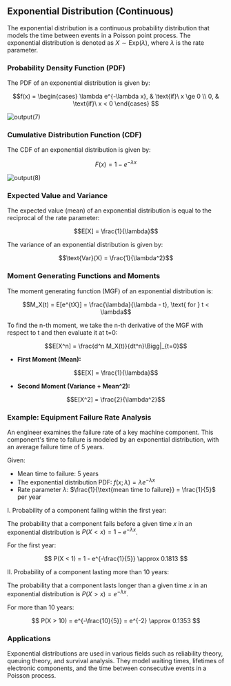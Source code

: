 ## Exponential Distribution (Continuous)

The exponential distribution is a continuous probability distribution that models the time between events in a Poisson point process. The exponential distribution is denoted as $X \sim \text{Exp}(\lambda)$, where $\lambda$ is the rate parameter.

### Probability Density Function (PDF)

The PDF of an exponential distribution is given by:

$$f(x) =
\begin{cases}
  \lambda e^{-\lambda x}, & \text{if}\ x \ge 0 \\
  0, & \text{if}\ x < 0
\end{cases}
$$

![output(7)](https://github.com/user-attachments/assets/a9044ed9-d428-43db-ad2c-bda7e7b05757)

### Cumulative Distribution Function (CDF)

The CDF of an exponential distribution is given by:

$$F(x) = 1 - e^{-\lambda x}$$

![output(8)](https://github.com/user-attachments/assets/7eca535d-14d9-4da8-8c4e-268f45d0c16b)

### Expected Value and Variance

The expected value (mean) of an exponential distribution is equal to the reciprocal of the rate parameter:

$$E[X] = \frac{1}{\lambda}$$

The variance of an exponential distribution is given by:

$$\text{Var}(X) = \frac{1}{\lambda^2}$$

### Moment Generating Functions and Moments

The moment generating function (MGF) of an exponential distribution is:

$$M_X(t) = E[e^{tX}] = \frac{\lambda}{\lambda - t}, \text{ for } t < \lambda$$

To find the n-th moment, we take the n-th derivative of the MGF with respect to t and then evaluate it at t=0:

$$E[X^n] = \frac{d^n M_X(t)}{dt^n}\Bigg|_{t=0}$$

* **First Moment (Mean):**

$$E[X] = \frac{1}{\lambda}$$

* **Second Moment (Variance + Mean^2):**

$$E[X^2] = \frac{2}{\lambda^2}$$

### Example: Equipment Failure Rate Analysis

An engineer examines the failure rate of a key machine component. This component's time to failure is modeled by an exponential distribution, with an average failure time of 5 years.

Given:

- Mean time to failure: 5 years
- The exponential distribution PDF: $f(x; \lambda) = \lambda e^{-\lambda x}$
- Rate parameter $\lambda$: $\frac{1}{\text{mean time to failure}} = \frac{1}{5}$ per year

I. Probability of a component failing within the first year:

The probability that a component fails before a given time $x$ in an exponential distribution is $P(X < x) = 1 - e^{-\lambda x}$.

For the first year:

$$ P(X < 1) = 1 - e^{-\frac{1}{5}} \approx 0.1813 $$

II. Probability of a component lasting more than 10 years:

The probability that a component lasts longer than a given time $x$ in an exponential distribution is $P(X > x) = e^{-\lambda x}$.

For more than 10 years:

$$ P(X > 10) = e^{-\frac{10}{5}} = e^{-2} \approx 0.1353 $$

### Applications

Exponential distributions are used in various fields such as reliability theory, queuing theory, and survival analysis. They model waiting times, lifetimes of electronic components, and the time between consecutive events in a Poisson process.
